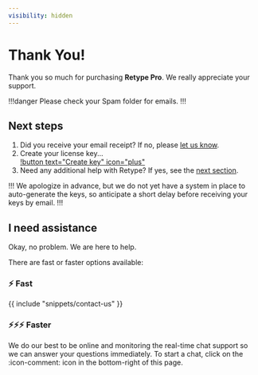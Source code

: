 ```yaml
---
visibility: hidden
---
```

# Thank You!

Thank you so much for purchasing **Retype Pro**. We really appreciate your support.

!!!danger
Please check your Spam folder for emails.
!!!

## Next steps

1. Did you receive your email receipt? If no, please [let us know](mailto:hello@retype.com).
2. Create your license key...\
[!button text="Create key" icon="plus"](https://docs.google.com/forms/d/e/1FAIpQLSc2koH94ZnXSJ5ZnhY0FSYc8dDHlIoVFbkgcBD6hJDe1ltOUg/viewform)
3. Need any additional help with Retype? If yes, see the [next section](#i-need-assistance).

!!!
We apologize in advance, but we do not yet have a system in place to auto-generate the keys, so anticipate a short delay before receiving your keys by email.
!!!

## I need assistance

Okay, no problem. We are here to help.

There are fast or faster options available:

### :zap: Fast

{{ include "snippets/contact-us" }}

### :zap::zap::zap: Faster

We do our best to be online and monitoring the real-time chat support so we can answer your questions immediately. To start a chat, click on the :icon-comment: icon in the bottom-right of this page.